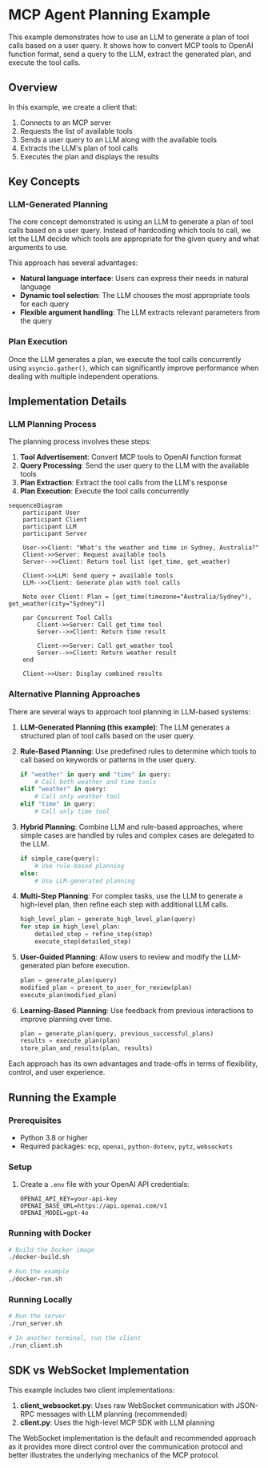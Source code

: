 # MCP Agent Planning Example

This example demonstrates how to use an LLM to generate a plan of tool calls based on a user query. It shows how to convert MCP tools to OpenAI function format, send a query to the LLM, extract the generated plan, and execute the tool calls.

## Overview

In this example, we create a client that:

1. Connects to an MCP server
2. Requests the list of available tools
3. Sends a user query to an LLM along with the available tools
4. Extracts the LLM's plan of tool calls
5. Executes the plan and displays the results

## Key Concepts

### LLM-Generated Planning

The core concept demonstrated is using an LLM to generate a plan of tool calls based on a user query. Instead of hardcoding which tools to call, we let the LLM decide which tools are appropriate for the given query and what arguments to use.

This approach has several advantages:
- **Natural language interface**: Users can express their needs in natural language
- **Dynamic tool selection**: The LLM chooses the most appropriate tools for each query
- **Flexible argument handling**: The LLM extracts relevant parameters from the query

### Plan Execution

Once the LLM generates a plan, we execute the tool calls concurrently using `asyncio.gather()`, which can significantly improve performance when dealing with multiple independent operations.

## Implementation Details

### LLM Planning Process

The planning process involves these steps:

1. **Tool Advertisement**: Convert MCP tools to OpenAI function format
2. **Query Processing**: Send the user query to the LLM with the available tools
3. **Plan Extraction**: Extract the tool calls from the LLM's response
4. **Plan Execution**: Execute the tool calls concurrently

```mermaid
sequenceDiagram
    participant User
    participant Client
    participant LLM
    participant Server
    
    User->>Client: "What's the weather and time in Sydney, Australia?"
    Client->>Server: Request available tools
    Server-->>Client: Return tool list (get_time, get_weather)
    
    Client->>LLM: Send query + available tools
    LLM-->>Client: Generate plan with tool calls
    
    Note over Client: Plan = [get_time(timezone="Australia/Sydney"), get_weather(city="Sydney")]
    
    par Concurrent Tool Calls
        Client->>Server: Call get_time tool
        Server-->>Client: Return time result
        
        Client->>Server: Call get_weather tool
        Server-->>Client: Return weather result
    end
    
    Client->>User: Display combined results
```

### Alternative Planning Approaches

There are several ways to approach tool planning in LLM-based systems:

1. **LLM-Generated Planning (this example)**: The LLM generates a structured plan of tool calls based on the user query.

2. **Rule-Based Planning**: Use predefined rules to determine which tools to call based on keywords or patterns in the user query.
   ```python
   if "weather" in query and "time" in query:
       # Call both weather and time tools
   elif "weather" in query:
       # Call only weather tool
   elif "time" in query:
       # Call only time tool
   ```

3. **Hybrid Planning**: Combine LLM and rule-based approaches, where simple cases are handled by rules and complex cases are delegated to the LLM.
   ```python
   if simple_case(query):
       # Use rule-based planning
   else:
       # Use LLM-generated planning
   ```

4. **Multi-Step Planning**: For complex tasks, use the LLM to generate a high-level plan, then refine each step with additional LLM calls.
   ```python
   high_level_plan = generate_high_level_plan(query)
   for step in high_level_plan:
       detailed_step = refine_step(step)
       execute_step(detailed_step)
   ```

5. **User-Guided Planning**: Allow users to review and modify the LLM-generated plan before execution.
   ```python
   plan = generate_plan(query)
   modified_plan = present_to_user_for_review(plan)
   execute_plan(modified_plan)
   ```

6. **Learning-Based Planning**: Use feedback from previous interactions to improve planning over time.
   ```python
   plan = generate_plan(query, previous_successful_plans)
   results = execute_plan(plan)
   store_plan_and_results(plan, results)
   ```

Each approach has its own advantages and trade-offs in terms of flexibility, control, and user experience.

## Running the Example

### Prerequisites

- Python 3.8 or higher
- Required packages: `mcp`, `openai`, `python-dotenv`, `pytz`, `websockets`

### Setup

1. Create a `.env` file with your OpenAI API credentials:
   ```
   OPENAI_API_KEY=your-api-key
   OPENAI_BASE_URL=https://api.openai.com/v1
   OPENAI_MODEL=gpt-4o
   ```

### Running with Docker

```bash
# Build the Docker image
./docker-build.sh

# Run the example
./docker-run.sh
```

### Running Locally

```bash
# Run the server
./run_server.sh

# In another terminal, run the client
./run_client.sh
```

## SDK vs WebSocket Implementation

This example includes two client implementations:

1. **client_websocket.py**: Uses raw WebSocket communication with JSON-RPC messages with LLM planning (recommended)
2. **client.py**: Uses the high-level MCP SDK with LLM planning

The WebSocket implementation is the default and recommended approach as it provides more direct control over the communication protocol and better illustrates the underlying mechanics of the MCP protocol.
